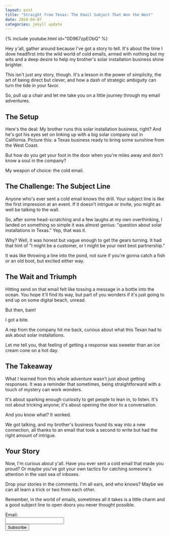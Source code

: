 ```yaml
---
layout: post
title: "Straight from Texas: The Email Subject That Won the West"
date: 2024-04-07
categories: jekyll update
---
```

{% include youtube.html id="0D967zpEObQ" %}

Hey y'all, gather around because I've got a story to tell. It's about the time I dove headfirst into the wild world of cold emails, armed with nothing but my wits and a deep desire to help my brother's solar installation business shine brighter.

This isn't just any story, though. It's a lesson in the power of simplicity, the art of being direct but clever, and how a dash of strategic ambiguity can turn the tide in your favor.

So, pull up a chair and let me take you on a little journey through my email adventures.

## The Setup

Here's the deal: My brother runs this solar installation business, right? And he's got his eyes set on linking up with a big solar company out in California. Picture this: a Texas business ready to bring some sunshine from the West Coast.

But how do you get your foot in the door when you're miles away and don't know a soul in the company?

My weapon of choice: the cold email.

## The Challenge: The Subject Line

Anyone who's ever sent a cold email knows the drill. Your subject line is like the first impression at an event. If it doesn't intrigue or invite, you might as well be talking to the wall.

So, after some head-scratching and a few laughs at my own overthinking, I landed on something so simple it was almost genius: "question about solar installations in Texas." Yep, that was it.

Why? Well, it was honest but vague enough to get the gears turning. It had that hint of "I might be a customer, or I might be your next best partnership."

It was like throwing a line into the pond, not sure if you're gonna catch a fish or an old boot, but excited either way.

## The Wait and Triumph

Hitting send on that email felt like tossing a message in a bottle into the ocean. You hope it'll find its way, but part of you wonders if it's just going to end up on some digital beach, unread.

But then, bam!

I got a bite.

A rep from the company hit me back, curious about what this Texan had to ask about solar installations.

Let me tell you, that feeling of getting a response was sweeter than an ice cream cone on a hot day.

## The Takeaway

What I learned from this whole adventure wasn't just about getting responses. It was a reminder that sometimes, being straightforward with a touch of mystery can work wonders.

It's about sparking enough curiosity to get people to lean in, to listen. It's not about tricking anyone; it's about opening the door to a conversation.

And you know what? It worked.

We got talking, and my brother's business found its way into a new connection, all thanks to an email that took a second to write but had the right amount of intrigue.

## Your Story

Now, I'm curious about y'all. Have you ever sent a cold email that made you proud? Or maybe you've got your own tactics for catching someone's attention in the vast sea of inboxes.

Drop your stories in the comments. I'm all ears, and who knows? Maybe we can all learn a trick or two from each other.

Remember, in the world of emails, sometimes all it takes is a little charm and a good subject line to open doors you never thought possible.

<!-- Add the signup form below the blog posts -->
<form id="newsletterForm" action="https://script.google.com/macros/s/AKfycbxBT0eCTrd4OYzQw2WWpPrCoyz_d6EegJJjotaBLnmJ3rK1ZD1x7bxA1Dr8O-_OP7wj/exec" method="post">
    <label for="email">Email:</label><br>
    <input type="email" id="email" name="email" required><br>
    <button type="submit">Subscribe</button>
</form>
